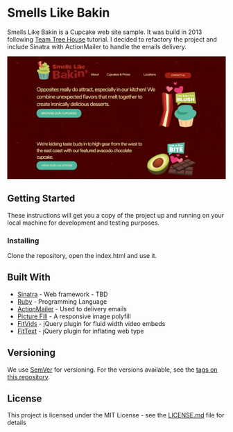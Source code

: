 # Smells Like Bakin
Smells Like Bakin is a Cupcake web site sample. It was build in 2013 following [Team Tree House](www.teamtreehouse.com) tutorial. I decided to refactory the project and include Sinatra with ActionMailer to handle the emails delivery.

![Alt text](/img/main_site.png?raw=true "Smells Like Bakin")

## Getting Started

These instructions will get you a copy of the project up and running on your local machine for development and testing purposes.

### Installing

Clone the repository, open the index.html and use it.

## Built With

* [Sinatra](http://www.sinatrarb.com/) - Web framework - TBD
* [Ruby](https://www.ruby-lang.org/en/) - Programming Language
* [ActionMailer](http://guides.rubyonrails.org/action_mailer_basics.html) - Used to delivery emails
* [Picture Fill](https://github.com/scottjehl/picturefill) - A responsive image polyfill
* [FitVids](http://fitvidsjs.com/) - jQuery plugin for fluid width video embeds
* [FitText](http://fittextjs.com/) - jQuery plugin for inflating web type

## Versioning

We use [SemVer](http://semver.org/) for versioning. For the versions available, see the [tags on this repository](https://github.com/rafaelrochasilva/smellslikebakin/tags).

## License

This project is licensed under the MIT License - see the [LICENSE.md](LICENSE.md) file for details

